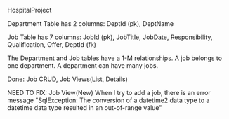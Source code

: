 HospitalProject

Department Table has 2 columns: DeptId (pk), DeptName

Job Table has 7 columns: JobId (pk), JobTitle, JobDate, Responsibility, Qualification, Offer, DeptId (fk)

The Department and Job tables have a 1-M relationships. A job belongs to one department. A department can have many jobs.

Done:
Job CRUD, 
Job Views(List, Details)

NEED TO FIX:
Job View(New)
When I try to add a job, there is an error message "SqlException: The conversion of a datetime2 data type to a datetime data type resulted in an out-of-range value"
